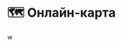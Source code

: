 # 🗺 Онлайн-карта

w

<figure><img src="http://65.108.234.37:25990/" alt=""><figcaption></figcaption></figure>
